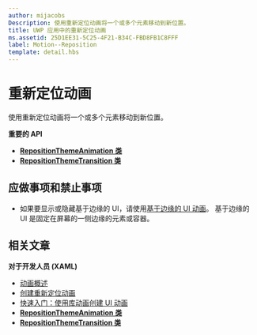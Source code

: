 ```yaml
---
author: mijacobs
Description: 使用重新定位动画将一个或多个元素移动到新位置。
title: UWP 应用中的重新定位动画
ms.assetid: 25D1EE31-5C25-4F21-B34C-FBD8FB1C8FFF
label: Motion--Reposition
template: detail.hbs
---
```


# 重新定位动画




使用重新定位动画将一个或多个元素移动到新位置。

**重要的 API**

-   [**RepositionThemeAnimation 类**](https://msdn.microsoft.com/library/windows/apps/br210421)
-   [**RepositionThemeTransition 类**](https://msdn.microsoft.com/library/windows/apps/br210429)


## 应做事项和禁止事项


-   如果要显示或隐藏基于边缘的 UI，请使用[基于边缘的 UI 动画](motion-edgebased.md)。 基于边缘的 UI 是固定在屏幕的一侧边缘的元素或容器。


## 相关文章


**对于开发人员 (XAML)**
* [动画概述](https://msdn.microsoft.com/library/windows/apps/mt187350)
* [创建重新定位动画](https://msdn.microsoft.com/library/windows/apps/xaml/jj649434)
* [快速入门：使用库动画创建 UI 动画](https://msdn.microsoft.com/library/windows/apps/xaml/hh452703)
* [**RepositionThemeAnimation 类**](https://msdn.microsoft.com/library/windows/apps/br210421)
* [**RepositionThemeTransition 类**](https://msdn.microsoft.com/library/windows/apps/br210429)


 






<!--HONumber=May16_HO2-->


